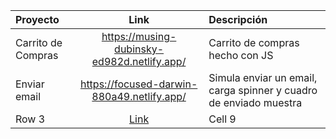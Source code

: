 | Proyecto                    | Link                                              | Descripción |
|:-------------               |:---------------:                                  | :-------------|
| Carrito de Compras          | https://musing-dubinsky-ed982d.netlify.app/       | Carrito de compras hecho con JS      |
| Enviar email                | https://focused-darwin-880a49.netlify.app/        | Simula enviar un email, carga spinner y cuadro de enviado muestra      |
| Row 3         | [Link](dot.com) | Cell 9        |